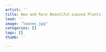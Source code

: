 ```yaml
---
artist: ''
title: New and Rare Beautiful-Leaved Plants
lead: ''
image: "leaves.jpg"
categories: []
tags: []
thumb: ''

---
```

